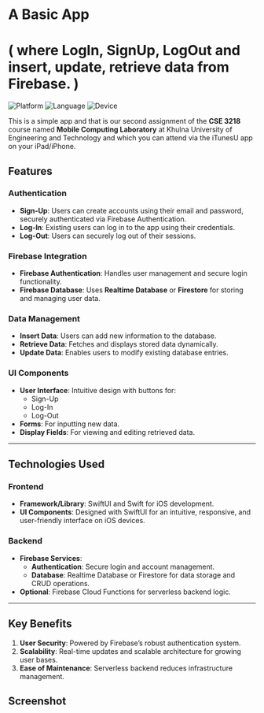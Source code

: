 # A Basic App 
# ( where LogIn, SignUp, LogOut and insert, update, retrieve data from Firebase. )


![Platform](https://img.shields.io/badge/platform-iOS-blue.svg)
![Language](https://img.shields.io/badge/language-Swift-orange.svg)
![Device](https://img.shields.io/badge/device-iPhone-brightgreen.svg)

This is a simple app and that is our second assignment of the **CSE 3218** course named **Mobile Computing Laboratory** at Khulna University of Engineering and Technology and which you can attend via the iTunesU app on your iPad/iPhone.


## Features

### **Authentication**
- **Sign-Up**: Users can create accounts using their email and password, securely authenticated via Firebase Authentication.
- **Log-In**: Existing users can log in to the app using their credentials.
- **Log-Out**: Users can securely log out of their sessions.

### **Firebase Integration**
- **Firebase Authentication**: Handles user management and secure login functionality.
- **Firebase Database**: Uses **Realtime Database** or **Firestore** for storing and managing user data.

### **Data Management**
- **Insert Data**: Users can add new information to the database.
- **Retrieve Data**: Fetches and displays stored data dynamically.
- **Update Data**: Enables users to modify existing database entries.

### **UI Components**
- **User Interface**: Intuitive design with buttons for:
  - Sign-Up
  - Log-In
  - Log-Out
- **Forms**: For inputting new data.
- **Display Fields**: For viewing and editing retrieved data.

---

## Technologies Used

### **Frontend**
- **Framework/Library**: SwiftUI and Swift for iOS development.
- **UI Components**: Designed with SwiftUI for an intuitive, responsive, and user-friendly interface on iOS devices.


### **Backend**
- **Firebase Services**:
  - **Authentication**: Secure login and account management.
  - **Database**: Realtime Database or Firestore for data storage and CRUD operations.
- **Optional**: Firebase Cloud Functions for serverless backend logic.

---

## Key Benefits
1. **User Security**: Powered by Firebase’s robust authentication system.
2. **Scalability**: Real-time updates and scalable architecture for growing user bases.
3. **Ease of Maintenance**: Serverless backend reduces infrastructure management.

## Screenshot
